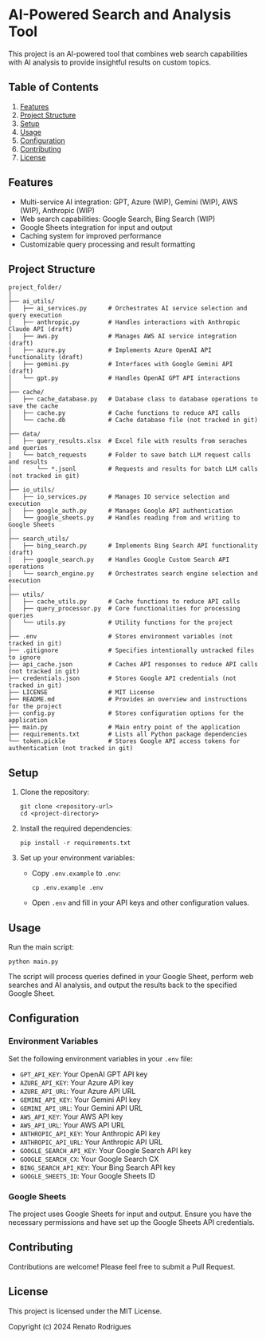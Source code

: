 # AI-Powered Search and Analysis Tool

This project is an AI-powered tool that combines web search capabilities with AI analysis to provide insightful results on custom topics.

## Table of Contents

1. [Features](#features)
2. [Project Structure](#project-structure)
3. [Setup](#setup)
4. [Usage](#usage)
5. [Configuration](#configuration)
6. [Contributing](#contributing)
7. [License](#license)

## Features

- Multi-service AI integration: GPT, Azure (WIP), Gemini (WIP), AWS (WIP), Anthropic (WIP)
- Web search capabilities: Google Search, Bing Search (WIP)
- Google Sheets integration for input and output
- Caching system for improved performance
- Customizable query processing and result formatting

## Project Structure
```
project_folder/
│
├── ai_utils/
│   ├── ai_services.py      # Orchestrates AI service selection and query execution
│   ├── anthropic.py        # Handles interactions with Anthropic Claude API (draft)
│   ├── aws.py              # Manages AWS AI service integration (draft)
│   ├── azure.py            # Implements Azure OpenAI API functionality (draft)
│   ├── gemini.py           # Interfaces with Google Gemini API (draft)
│   └── gpt.py              # Handles OpenAI GPT API interactions
│
├── cache/
│   ├── cache_database.py   # Database class to database operations to save the cache
│   ├── cache.py            # Cache functions to reduce API calls
│   └── cache.db            # Cache database file (not tracked in git) 
│
├── data/
│   ├── query_results.xlsx  # Excel file with results from seraches and queries
│   └── batch_requests      # Folder to save batch LLM request calls and results
│       └── *.jsonl         # Requests and results for batch LLM calls (not tracked in git) 
│
├── io_utils/
│   ├── io_services.py      # Manages IO service selection and execution
│   ├── google_auth.py      # Manages Google API authentication
│   └── google_sheets.py    # Handles reading from and writing to Google Sheets
│
├── search_utils/
│   ├── bing_search.py      # Implements Bing Search API functionality (draft)
│   ├── google_search.py    # Handles Google Custom Search API operations
│   └── search_engine.py    # Orchestrates search engine selection and execution
│
├── utils/
│   ├── cache_utils.py      # Cache functions to reduce API calls 
│   ├── query_processor.py  # Core functionalities for processing queries
│   └── utils.py            # Utility functions for the project
│
├── .env                    # Stores environment variables (not tracked in git)
├── .gitignore              # Specifies intentionally untracked files to ignore
├── api_cache.json          # Caches API responses to reduce API calls (not tracked in git)
├── credentials.json        # Stores Google API credentials (not tracked in git)
├── LICENSE                 # MIT License
├── README.md               # Provides an overview and instructions for the project
├── config.py               # Stores configuration options for the application
├── main.py                 # Main entry point of the application
├── requirements.txt        # Lists all Python package dependencies
└── token.pickle            # Stores Google API access tokens for authentication (not tracked in git)
```

## Setup

1. Clone the repository:
   ```
   git clone <repository-url>
   cd <project-directory>
   ```

2. Install the required dependencies:
   ```
   pip install -r requirements.txt
   ```

3. Set up your environment variables:
   - Copy `.env.example` to `.env`:
     ```
     cp .env.example .env
     ```
   - Open `.env` and fill in your API keys and other configuration values.

## Usage

Run the main script:
   ```
   python main.py
   ```
The script will process queries defined in your Google Sheet, perform web searches and AI analysis, and output the results back to the specified Google Sheet.

## Configuration

### Environment Variables

Set the following environment variables in your `.env` file:

- `GPT_API_KEY`: Your OpenAI GPT API key
- `AZURE_API_KEY`: Your Azure API key
- `AZURE_API_URL`: Your Azure API URL
- `GEMINI_API_KEY`: Your Gemini API key
- `GEMINI_API_URL`: Your Gemini API URL
- `AWS_API_KEY`: Your AWS API key
- `AWS_API_URL`: Your AWS API URL
- `ANTHROPIC_API_KEY`: Your Anthropic API key
- `ANTHROPIC_API_URL`: Your Anthropic API URL
- `GOOGLE_SEARCH_API_KEY`: Your Google Search API key
- `GOOGLE_SEARCH_CX`: Your Google Search CX
- `BING_SEARCH_API_KEY`: Your Bing Search API key
- `GOOGLE_SHEETS_ID`: Your Google Sheets ID

### Google Sheets

The project uses Google Sheets for input and output. Ensure you have the necessary permissions and have set up the Google Sheets API credentials.

## Contributing

Contributions are welcome! Please feel free to submit a Pull Request.

## License

This project is licensed under the MIT License.

Copyright (c) 2024 Renato Rodrigues

